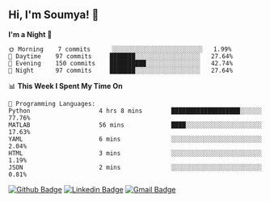 ## Hi, I'm Soumya! 👋

<!--START_SECTION:waka-->
**I'm a Night 🦉** 

```text
🌞 Morning    7 commits      ░░░░░░░░░░░░░░░░░░░░░░░░░   1.99% 
🌆 Daytime    97 commits     ███████░░░░░░░░░░░░░░░░░░   27.64% 
🌃 Evening    150 commits    ██████████░░░░░░░░░░░░░░░   42.74% 
🌙 Night      97 commits     ███████░░░░░░░░░░░░░░░░░░   27.64%

```


📊 **This Week I Spent My Time On** 

```text
💬 Programming Languages: 
Python                   4 hrs 8 mins        ███████████████████░░░░░░   77.76% 
MATLAB                   56 mins             ████░░░░░░░░░░░░░░░░░░░░░   17.63% 
YAML                     6 mins              ░░░░░░░░░░░░░░░░░░░░░░░░░   2.04% 
HTML                     3 mins              ░░░░░░░░░░░░░░░░░░░░░░░░░   1.19% 
JSON                     2 mins              ░░░░░░░░░░░░░░░░░░░░░░░░░   0.81%

```


<!--END_SECTION:waka-->

[![Github Badge](https://img.shields.io/badge/-rubyruins-grey?style=for-the-badge&logo=github&logoColor=white&link=https://github.com/rubyruins/)](https://www.github.com/rubyruins/) 
[![Linkedin Badge](https://img.shields.io/badge/-Soumya%20Parekh-0072b1?style=for-the-badge&logo=Linkedin&logoColor=white&link=https://www.linkedin.com/in/Soumya-Parekh/)](https://www.linkedin.com/in/Soumya-Parekh/) 
[![Gmail Badge](https://img.shields.io/badge/-soumya.parekh@somaiya.edu-c14438?style=for-the-badge&logo=Gmail&logoColor=white&link=mailto:soumya.parekh@somaiya.edu)](mailto:soumya.parekh@somaiya.edu) 
